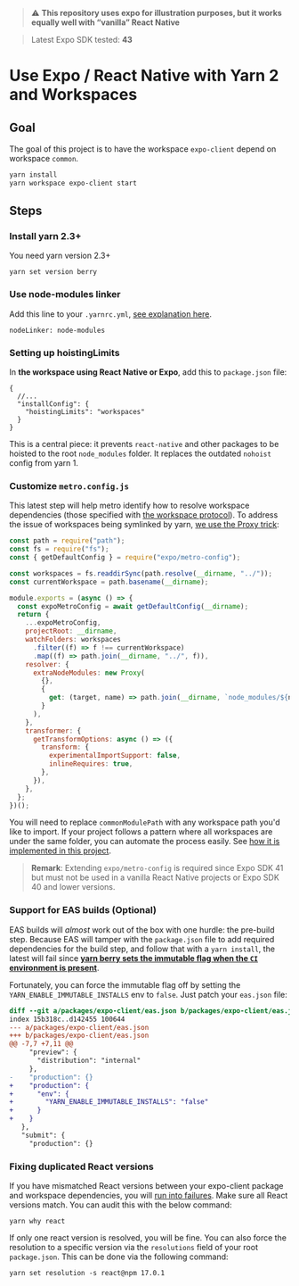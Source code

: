 > :warning: **This repository uses expo for illustration purposes, but it works equally well with “vanilla” React Native**

> Latest Expo SDK tested: **43**
# Use Expo / React Native with Yarn 2 and Workspaces

## Goal

The goal of this project is to have the workspace `expo-client` depend on workspace `common`.

```sh
yarn install
yarn workspace expo-client start
```

## Steps

### Install yarn 2.3+

You need yarn version 2.3+

```
yarn set version berry
```

### Use node-modules linker

Add this line to your `.yarnrc.yml`, [see explanation here](https://yarnpkg.com/advanced/migration/#if-required-enable-the-node-modules-plugin).

```
nodeLinker: node-modules
```

### Setting up hoistingLimits

In **the workspace using React Native or Expo**, add this to `package.json` file:

```jsonc
{
  //...
  "installConfig": {
    "hoistingLimits": "workspaces"
  }
}
```

This is a central piece: it prevents `react-native` and other packages to be hoisted to the root `node_modules` folder.
It replaces the outdated `nohoist` config from yarn 1.

### Customize `metro.config.js`

This latest step will help metro identify how to resolve workspace dependencies (those specified with [the workspace protocol](https://yarnpkg.com/features/workspaces/#workspace-ranges-workspace)).
To address the issue of workspaces being symlinked by yarn, [we use the Proxy trick](https://github.com/facebook/metro/issues/1#issuecomment-453450709):

``` js
const path = require("path");
const fs = require("fs");
const { getDefaultConfig } = require("expo/metro-config");

const workspaces = fs.readdirSync(path.resolve(__dirname, "../"));
const currentWorkspace = path.basename(__dirname);

module.exports = (async () => {
  const expoMetroConfig = await getDefaultConfig(__dirname);
  return {
    ...expoMetroConfig,
    projectRoot: __dirname,
    watchFolders: workspaces
      .filter((f) => f !== currentWorkspace)
      .map((f) => path.join(__dirname, "../", f)),
    resolver: {
      extraNodeModules: new Proxy(
        {},
        {
          get: (target, name) => path.join(__dirname, `node_modules/${name}`),
        }
      ),
    },
    transformer: {
      getTransformOptions: async () => ({
        transform: {
          experimentalImportSupport: false,
          inlineRequires: true,
        },
      }),
    },
  };
})();
```

You will need to replace `commonModulePath` with any workspace path you'd like to import.
If your project follows a pattern where all workspaces are under the same folder, you can automate the process easily.
See [how it is implemented in this project](packages/expo-client/metro.config.js).

> **Remark**: Extending `expo/metro-config` is required since Expo SDK 41 but
> must not be used in a vanilla React Native projects or Expo SDK 40 and lower
> versions.

### Support for EAS builds (Optional)

EAS builds will *almost* work out of the box with one hurdle: the pre-build step. Because
EAS will tamper with the `package.json` file to add required dependencies for the build step,
and follow that with a `yarn install`, the latest will fail since **[yarn berry sets the immutable
flag when the `CI` environment is present](https://github.com/yarnpkg/berry/discussions/3486)**.

Fortunately, you can force the immutable flag off by setting the `YARN_ENABLE_IMMUTABLE_INSTALLS` env to `false`.
Just patch your `eas.json` file:

```diff
diff --git a/packages/expo-client/eas.json b/packages/expo-client/eas.json
index 15b318c..d142455 100644
--- a/packages/expo-client/eas.json
+++ b/packages/expo-client/eas.json
@@ -7,7 +7,11 @@
     "preview": {
       "distribution": "internal"
     },
-    "production": {}
+    "production": {
+      "env": {
+        "YARN_ENABLE_IMMUTABLE_INSTALLS": "false"
+      }
+    }
   },
   "submit": {
     "production": {}
```

### Fixing duplicated React versions

If you have mismatched React versions between your expo-client package and
workspace dependencies, you will [run into
failures](https://reactjs.org/warnings/invalid-hook-call-warning.html#duplicate-react). Make
sure all React versions match. You can audit this with the below command:

```
yarn why react
```

If only one react version is resolved, you will be fine.
You can also force the resolution to a specific version via the `resolutions`
field of your root `package.json`. This can be done via the following command:

```
yarn set resolution -s react@npm 17.0.1
```
